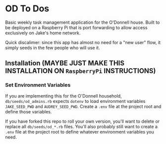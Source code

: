 # OD To Dos

Basic weekly task management application for the O'Donnell house. Built to be deployed on a Raspberry Pi that is port forwarding to allow access exclusively on Jake's home network.

Quick discalimer: since this app has almost no need for a "new user" flow, it simply seeds in the few people who will use it.

## Installation (MAYBE JUST MAKE THIS INSTALLATION ON `RaspberryPi` INSTRUCTIONS)

### Set Environment Variables

If you are implementing this for the O'Donnell household, `db/seeds/od_admins.rb` expects `dotenv` to load environment variables `JAKE_SEED_PWD` and `AUDREY_SEED_PWD`. Create a `.env` file at the project root and define those variables.

If you have forked this repo to roll your own version, you'll want to delete or replace all `db/seeds/od_*.rb` files. You'll also probably still want to create a `.env` file at the project root to define whatever environment variables you need.
